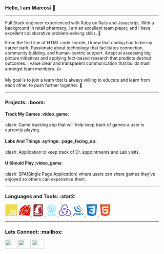 


### Hello, I am Marcos:grey_exclamation:  👋

---

<!--
**MarcRodrigFelix/MarcRodrigFelix** is a ✨ _special_ ✨ repository because its `README.md` (this file) appears on your GitHub profile.

Here are some ideas to get you started:

- 🔭 I’m currently working on ...
- 🌱 I’m currently learning ...
- 👯 I’m looking to collaborate on ...
- 🤔 I’m looking for help with ...
- 💬 Ask me about ...
- 📫 How to reach me: ...
- 😄 Pronouns: ...
- ⚡ Fun fact: ...
-->


Full Stack engineer experienced with Ruby on Rails and Javascript. With a background in retail pharmacy, I am an excellent team player, and I have excellent collaborative problem-solving skills. :punch:

From the first line of HTML code I wrote, I knew that coding had to be my career path. Passionate about technology that facilitates connection, community building, and human-centric support. Adept at assessing big picture initiatives and applying fact-based research that predicts desired outcomes. I value clear and transparent communication that builds trust amongst team members. :thumbsup:

My goal is to join a team that is always willing to educate and learn from each other, to push further together. :muscle:



---

<h3>Projects: :boom: </h3>
<p>
<h4>Track My Games :video_game:</h4>
:dash: Game tracking app that will help keep track of games a user is currently playing.

<h4>Labs And Things :syringe: :page_facing_up:</h4> 
:dash: Application to keep track of Dr. appointments and Lab visits.

<h4>U Should Play :video_game:</h4>
:dash: SPA(Single Page Application) where users can share games they’ve enjoyed so others can experience them.
</p>



---

<h3 align="left">Languages and Tools: :star2: </h3>
<p align="left">
  <a href="https://www.cprogramming.com/" target="_blank"> <img src="https://github.com/devicons/devicon/blob/master/icons/javascript/javascript-plain.svg" alt="c" width="40" height="40"/></a>
  <a href="https://www.cprogramming.com/" target="_blank"> <img src="https://github.com/devicons/devicon/blob/master/icons/ruby/ruby-plain.svg" alt="c" width="40" height="40"/> </a>
  <a href="https://www.cprogramming.com/" target="_blank"> <img src="https://raw.githubusercontent.com/devicons/devicon/9f4f5cdb393299a81125eb5127929ea7bfe42889/icons/rails/rails-original-wordmark.svg" alt="c" width="40" height="40"/> </a>
  <a href="https://www.cprogramming.com/" target="_blank" > <img src="https://github.com/devicons/devicon/blob/master/icons/react/react-original-wordmark.svg" alt="c" width="40" height="40"/> </a>
  <a href="https://www.cprogramming.com/" target="_blank"> <img src="https://github.com/devicons/devicon/blob/master/icons/redux/redux-original.svg" title="Redux" alt="c" width="40" height="40"/> </a>
  <a href="https://www.cprogramming.com/" target="_blank"> <img src="https://github.com/devicons/devicon/blob/master/icons/jquery/jquery-plain-wordmark.svg" alt="c" width="40" height="40"/> </a>
  <a href="https://www.cprogramming.com/" target="_blank"> <img src="https://github.com/devicons/devicon/blob/master/icons/css3/css3-original.svg" alt="c" width="40" height="40"/> </a>
  <a href="https://www.cprogramming.com/" target="_blank"> <img src="https://github.com/devicons/devicon/blob/master/icons/html5/html5-original.svg" alt="c" width="40" height="40"/> </a>
</p>




---
<h3 align="left">Lets Connect: :mailbox: </h3>
<p align="left">
  <a href="https://www.linkedin.com/in/marcos-rodriguez-felix/" target="blank"><img align="center" src="https://camo.githubusercontent.com/c8a9c5b414cd812ad6a97a46c29af67239ddaeae08c41724ff7d945fb4c047e5/68747470733a2f2f6564656e742e6769746875622e696f2f537570657254696e7949636f6e732f696d616765732f7376672f6c696e6b6564696e2e737667" alt="" height="30" width="40" /></a>
  <a href="https://twitter.com/MarcFelixRodrig" target="blank"><img align="center" src="https://camo.githubusercontent.com/35b0b8bfbd8840f35607fb56ad0a139047fd5d6e09ceb060c5c6f0a5abd1044c/68747470733a2f2f6564656e742e6769746875622e696f2f537570657254696e7949636f6e732f696d616765732f7376672f747769747465722e737667" alt="" height="30" width="40" /></a>
  <a href="https://github.com/MarcRodrigFelix" target="blank"><img align="center" src="https://camo.githubusercontent.com/b079fe922f00c4b86f1b724fbc2e8141c468794ce8adbc9b7456e5e1ad09c622/68747470733a2f2f6564656e742e6769746875622e696f2f537570657254696e7949636f6e732f696d616765732f7376672f6769746875622e737667" alt="" height="30" width="40" style="color: #55ACEE;"/></a>
</p>
